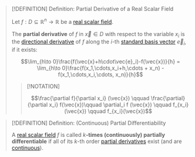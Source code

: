 >[!DEFINITION] Definition: Partial Derivative of a Real Scalar Field
>
>Let $f: D \subseteq \mathbb{R}^n \to \mathbb{R}$ be a [real scalar field](../Real%20Scalar%20Field.md).
>
>The **partial derivative** of $f$ in $\vec{x} \in D$ with respect to the variable $x_i$ is the [directional derivative](Directional%20Derivatives%20of%20Real%20Scalar%20Fields.md) of $f$ along the $i$-th [standard basis vector](../../../../Algebra/Linear%20Algebra/Matrices/Row%20&%20Column%20Vectors/Standard%20Basis.md) $\vec{e}_i$, if it exists:
>
>$$\lim_{h\to 0}\frac{f(\vec{x}+h\cdot\vec{e}_i)-f(\vec{x})}{h} = \lim_{h\to 0}\frac{f(x_1,\cdots,x_i+h,\cdots + x_n) - f(x_1,\cdots,x_i,\cdots, x_n)}{h}$$
>
>>[!NOTATION]
>>
>>$$\frac{\partial f}{\partial x_i} (\vec{x}) \qquad  \frac{\partial}{\partial x_i} f(\vec{x})\qquad \partial_i f (\vec{x}) \qquad f_{x_i} (\vec{x}) \qquad f_{x_i}(\vec{x})$$
>>
>

>[!DEFINITION] Definition: (Continuous) Partial Differentiability
>
>A [real scalar field](../Real%20Scalar%20Field.md) $f$ is called $k$**-times (continuously) partially differentiable** if all of its $k$-th order [partial derivatives](Partial%20Derivatives%20of%20Real%20Scalar%20Fields.md) exist (and are [continuous](../Continuity%20of%20Real%20Scalar%20Fields.md)). 
>